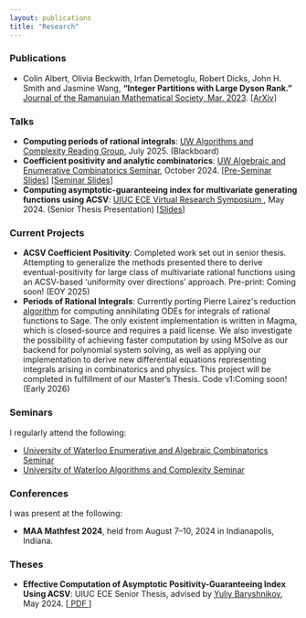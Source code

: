 ```yaml
---
layout: publications
title: "Research"
---
```


<h3>Publications</h3>
<ul>
  <li> Colin Albert, Olivia Beckwith, Irfan Demetoglu, Robert Dicks, John H. Smith and Jasmine Wang, <b>“Integer Partitions with Large Dyson Rank.”</b>  
<a href="https://jrms.ramanujanmathsociety.org/archieves/v38-1.html">Journal of the Ramanujan Mathematical Society, Mar. 2023</a>. [<a href='https://arxiv.org/abs/2203.08987'>ArXiv</a>]</li>
</ul> 

<h3>Talks</h3>
<ul>
  <li> <b>Computing periods of rational integrals</b>: <a href='https://algcomp.uwaterloo.ca/events/ac-reading-group/'>UW Algorithms and Complexity Reading Group</a>, July 2025. (Blackboard) </li>
  <li> <b>Coefficient positivity and analytic combinatorics</b>: <a href='https://combinatorics.chat/pasttalks/'>UW Algebraic and Enumerative Combinatorics Seminar</a>, October 2024. [<a href='/talks_posters/10_03_24_Talk_PRE_SEMINAR.pdf'>Pre-Seminar Slides</a>] [<a href='/talks_posters/10_03_24_Talk_SEMINAR.pdf'>Seminar Slides</a>] </li>
  <li> <b>Computing asymptotic-guaranteeing index for multivariate generating functions using ACSV</b>: <a href = 'https://calendars.illinois.edu/detail/5529?eventId=33487188'>UIUC ECE Virtual Research Symposium </a>, May 2024. (Senior Thesis Presentation) [<a href='/talks_posters/ECE_499_Research_Symposium_Presentation.pdf'>Slides</a>] </li>
</ul> 


<h3>Current Projects</h3>
<ul>
    <li><b>ACSV Coefficient Positivity</b>: Completed work set out in senior thesis. Attempting to generalize the methods presented there to derive eventual-positivity for large class of multivariate rational functions using an ACSV-based ‘uniformity over directions’ approach. Pre-print: Coming soon! (EOY 2025)</li>
    <li><b>Periods of Rational Integrals</b>: Currently porting Pierre Lairez's reduction <a href = 'https://www.ams.org/journals/mcom/2016-85-300/S0025-5718-2015-03054-3/'>algorithm</a> for computing annihilating ODEs for integrals of rational functions to Sage. The only existent implementation is written in Magma, which is closed-source and requires a paid license. We also investigate the possibility of achieving faster computation by using MSolve as our backend for polynomial system solving, as well as applying our implementation to derive new differential equations representing integrals arising in combinatorics and physics. This project will be completed in fulfillment of our Master’s Thesis. Code v1:Coming soon! (Early 2026)</li>

</ul>

<h3>Seminars</h3>
I regularly attend the following:
<ul>
    <li><a href="https://combinatorics.chat">University of Waterloo Enumerative and Algebraic Combinatorics Seminar</a></li>
    <li><a href="https://algcomp.uwaterloo.ca/events/"> University of Waterloo Algorithms and Complexity Seminar</a></li>
</ul>

<h3>Conferences</h3>
I was present at the following:
<ul>
    <li><b>MAA Mathfest 2024</b>, held from August 7–10, 2024 in Indianapolis, Indiana.</li>
</ul>

<h3>Theses</h3>
<ul>
    <li><b>Effective Computation of Asymptotic Positivity-Guaranteeing Index Using ACSV</b>: UIUC ECE Senior Thesis, advised by <a href='https://ymb.web.illinois.edu/'>Yuliy Baryshnikov</a>, May 2024. [<a href='/theses/ECE_499_Thesis_FIRST_DRAFT.pdf/'> PDF </a>]</li>
<ul>